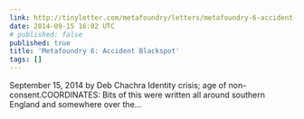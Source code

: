 ```yaml
---
link: http://tinyletter.com/metafoundry/letters/metafoundry-6-accident-blackspot
date: 2014-09-15 16:02 UTC
# published: false
published: true
title: 'Metafoundry 6: Accident Blackspot'
tags: []
---
```


September 15, 2014 by Deb Chachra Identity crisis; age of non-consent.COORDINATES: Bits of this were written all around southern England and somewhere over the…
